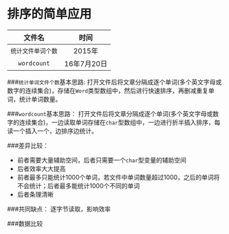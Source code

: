 排序的简单应用
==========

|文件名|时间|
|:------:|:----:
|`统计文件单词个数`|2015年
|`wordcount`|16年7月20日

###`统计单词文件个数`基本思路:
打开文件后将文章分隔成逐个单词(多个英文字母或数字的连续集合)，存储在`Word`类型数组中，然后进行快速排序，再删减重复单词，统计单词数量。

###`wordcount`基本思路：
打开文件后将文章分隔成逐个单词(多个英文字母或数字的连续集合)，一边读取单词存储在`char`型数组中，一边进行折半插入排序，每读一个插入一个，边排序边统计。

###差异比较：
* 前者需要大量辅助空间，后者只需要一个`char`型变量的辅助空间
* 后者效率大大提高
* 前者最多只能统计1000个单词，若文件中单词数量超过1000，之后的单词将不会统计；后者最多能统计1000个不同的单词
* 后者条理清晰

###共同缺点：
逐字节读取，影响效率


###数据比较
